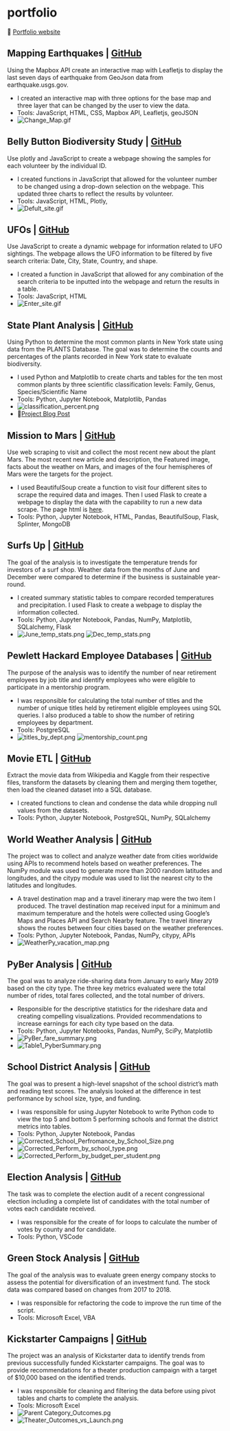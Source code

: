 # portfolio
🔗 [Portfolio website](https://ruthdorton.com/portfolio)
## Mapping Earthquakes | [GitHub](https://github.com/RuthLD/Mapping_Earthquakes)
Using the Mapbox API create an interactive map with Leafletjs to display the last seven days of earthquake from GeoJson data from earthquake.usgs.gov.
* I created an interactive map with three options for the base map and three layer that can be changed by the user to view the data.
* Tools: JavaScript, HTML, CSS, Mapbox API, Leafletjs, geoJSON
* ![Change_Map.gif](https://github.com/RuthLD/Mapping_Earthquakes/blob/main/Earthquake_Challenge/Resources/Change_Map.gif)
## Belly Button Biodiversity Study | [GitHub](https://ruthld.github.io/plotly_chart/)
Use plotly and JavaScript to create a webpage showing the samples for each volunteer by the individual ID.
* I created functions in JavaScript that allowed for the volunteer number to be changed using a drop-down selection on the webpage. This updated three charts to reflect the results by volunteer.
* Tools: JavaScript, HTML, Plotly, 
* ![Defult_site.gif](https://github.com/RuthLD/plotly_chart/blob/master/Resources/Defult_site.gif)
## UFOs | [GitHub](https://github.com/RuthLD/UFOs)
Use JavaScript to create a dynamic webpage for information related to UFO sightings. The webpage allows the UFO information to be filtered by five search criteria: Date, City, State, Country, and shape.
* I created a function in JavaScript that allowed for any combination of the search criteria to be inputted into the webpage and return the results in a table.
* Tools: JavaScript, HTML
* ![Enter_site.gif](https://github.com/RuthLD/UFOs/blob/main/Resources/Enter_site.gif)
## State Plant Analysis | [GitHub](https://github.com/RuthLD/State_Plant_Analysis)
Using Python to determine the most common plants in New York state using data from the PLANTS Database. The goal was to determine the counts and percentages of the plants recorded in New York state to evaluate biodiversity. 
* I used Python and Matplotlib to create charts and tables for the ten most common plants by three scientific classification levels: Family, Genus, Species/Scientific Name
* Tools: Python, Jupyter Notebook, Matplotlib, Pandas
* ![classification_percent.png](https://github.com/RuthLD/State_Plant_Analysis/blob/main/Resources/classification_percent.png)
* 🔗[Project Blog Post](https://ruthdorton.com/blog/f/can-i-get-the-common-plants-of-ny-state)
## Mission to Mars | [GitHub](https://github.com/RuthLD/Mission_to_Mars)
Use web scraping to visit and collect the most recent new about the plant Mars. The most recent new article and description, the Featured image, facts about the weather on Mars, and images of the four hemispheres of Mars were the targets for the project.
* I used BeautifulSoup create a function to visit four different sites to scrape the required data and images. Then I used Flask to create a webpage to display the data with the capability to run a new data scrape. The page html is [here](https://github.com/RuthLD/Mission_to_Mars/blob/main/templates/index.html).
* Tools: Python, Jupyter Notebook, HTML, Pandas, BeautifulSoup, Flask, Splinter, MongoDB
## Surfs Up | [GitHub](https://github.com/RuthLD/surfs_up)
The goal of the analysis is to investigate the temperature trends for investors of a surf shop. Weather data from the months of June and December were compared to determine if the business is sustainable year-round.
* I created summary statistic tables to compare recorded temperatures and precipitation. I used Flask to create a webpage to display the information collected.
* Tools: Python, Jupyter Notebook, Pandas, NumPy, Matplotlib, SQLalchemy, Flask
* ![June_temp_stats.png](https://github.com/RuthLD/surfs_up/blob/main/Resources/June_temp_stats.png) ![Dec_temp_stats.png](https://github.com/RuthLD/surfs_up/blob/main/Resources/Dec_temp_stats.png)
## Pewlett Hackard Employee Databases | [GitHub](https://github.com/RuthLD/Pewlett_Hackard_Analysis)
The purpose of the analysis was to identify the number of near retirement employees by job title and identify employees who were eligible to participate in a mentorship program. 
* I was responsible for calculating the total number of titles and the number of unique titles held by retirement eligible employees using SQL queries. I also produced a table to show the number of retiring employees by department.
* Tools: PostgreSQL
* ![titles_by_dept.png](https://github.com/RuthLD/Pewlett_Hackard_Analysis/blob/main/Resources/titles_by_dept.png) ![mentorship_count.png](https://github.com/RuthLD/Pewlett_Hackard_Analysis/blob/main/Resources/mentorship_count.png)
## Movie ETL | [GitHub](https://github.com/RuthLD/Movie_ETL)
Extract the movie data from Wikipedia and Kaggle from their respective files, transform the datasets by cleaning them and merging them together, then load the cleaned dataset into a SQL database.
* I created functions to clean and condense the data while dropping null values from the datasets.
* Tools: Python, Jupyter Notebook, PostgreSQL, NumPy, SQLalchemy
## World Weather Analysis | [GitHub](https://github.com/RuthLD/World_Weather_Analysis)
The project was to collect and analyze weather date from cities worldwide using APIs to recommend hotels based on weather preferences. The NumPy module was used to generate more than 2000 random latitudes and longitudes, and the citypy module was used to list the nearest city to the latitudes and longitudes. 
* A travel destination map and a travel itinerary map were the two item I produced. The travel destination map received input for a minimum and maximum temperature and the hotels were collected using Google’s Maps and Places API and Search Nearby feature. The travel itinerary shows the routes between four cities based on the weather preferences. 
* Tools: Python, Jupyter Notebook, Pandas, NumPy, citypy, APIs
* ![WeatherPy_vacation_map.png](https://github.com/RuthLD/World_Weather_Analysis/blob/main/Vacation_Search/WeatherPy_vacation_map.png)
## PyBer Analysis | [GitHub](https://github.com/RuthLD/PyBer_Analysis)
The goal was to analyze ride-sharing data from January to early May 2019 based on the city type. The three key metrics evaluated were the total number of rides, total fares collected, and the total number of drivers.
* Responsible for the descriptive statistics for the rideshare data and creating compelling visualizations. Provided recommendations to increase earnings for each city type based on the data.
* Tools: Python, Jupyter Notebooks, Pandas, NumPy, SciPy, Matplotlib
* ![PyBer_fare_summary.png](https://github.com/RuthLD/PyBer_Analysis/blob/main/analysis/PyBer_fare_summary.png)
* ![Table1_PyberSummary.png](https://github.com/RuthLD/PyBer_Analysis/blob/main/analysis/Table1_PyberSummary.png)
## School District Analysis | [GitHub](https://github.com/RuthLD/School_District_Analysis)
The goal was to present a high-level snapshot of the school district’s math and reading test scores. The analysis looked at the difference in test performance by school size, type, and funding.
* I was responsible for using Jupyter Notebook to write Python code to view the top 5 and bottom 5 performing schools and format the district metrics into tables.
* Tools: Python, Jupyter Notebook, Pandas
* ![Corrected_School_Perfromance_by_School_Size.png](https://github.com/RuthLD/School_District_Analysis/blob/main/Resources/Corrected_School_Perfromance_by_School_Size.png)
* ![Corrected_Perform_by_school_type.png](https://github.com/RuthLD/School_District_Analysis/blob/main/Resources/Corrected_Perform_by_school_type.png)
* ![Corrected_Perform_by_budget_per_student.png](https://github.com/RuthLD/School_District_Analysis/blob/main/Resources/Corrected_Perform_by_budget_per_student.png)
## Election Analysis | [GitHub](https://github.com/RuthLD/Election_Analysis)
The task was to complete the election audit of a recent congressional election including a complete list of candidates with the total number of votes each candidate received.
* I was responsible for the create of for loops to calculate the number of votes by county and for candidate.
* Tools: Python, VSCode
## Green Stock Analysis | [GitHub](https://github.com/RuthLD/stock-analysis)
The goal of the analysis was to evaluate green energy company stocks to assess the potential for diversification of an investment fund. The stock data was compared based on changes from 2017 to 2018.
* I was responsible for refactoring the code to improve the run time of the script.
* Tools: Microsoft Excel, VBA
## Kickstarter Campaigns | [GitHub](https://github.com/RuthLD/kickstarter-analysis)
The project was an analysis of Kickstarter data to identify trends from previous successfully funded Kickstarter campaigns. The goal was to provide recommendations for a theater production campaign with a target of $10,000 based on the identified trends.
* I was responsible for cleaning and filtering the data before using pivot tables and charts to complete the analysis.
* Tools: Microsoft Excel
* ![Parent Category_Outcomes.pg](https://github.com/RuthLD/kickstarter-analysis/blob/main/resources/Parent%20Category_Outcomes.png)
* ![Theater_Outcomes_vs_Launch.png](https://github.com/RuthLD/kickstarter-analysis/blob/main/resources/Theater_Outcomes_vs_Launch.png)
